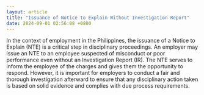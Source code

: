 ```yaml
---
layout: article
title: "Issuance of Notice to Explain Without Investigation Report"
date: 2024-09-01 02:56:08 +0800
---
```


<p>In the context of employment in the Philippines, the issuance of a Notice to Explain (NTE) is a critical step in disciplinary proceedings. An employer may issue an NTE to an employee suspected of misconduct or poor performance even without an Investigation Report (IR). The NTE serves to inform the employee of the charges and gives them the opportunity to respond. However, it is important for employers to conduct a fair and thorough investigation afterward to ensure that any disciplinary action taken is based on solid evidence and complies with due process requirements.</p>